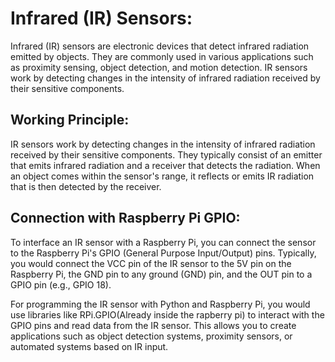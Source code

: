 # Infrared (IR) Sensors:

Infrared (IR) sensors are electronic devices that detect infrared radiation emitted by objects. They are commonly used in various applications such as proximity sensing, object detection, and motion detection. IR sensors work by detecting changes in the intensity of infrared radiation received by their sensitive components.

## Working Principle:

IR sensors work by detecting changes in the intensity of infrared radiation received by their sensitive components. They typically consist of an emitter that emits infrared radiation and a receiver that detects the radiation. When an object comes within the sensor's range, it reflects or emits IR radiation that is then detected by the receiver.

## Connection with Raspberry Pi GPIO:

To interface an IR sensor with a Raspberry Pi, you can connect the sensor to the Raspberry Pi's GPIO (General Purpose Input/Output) pins. Typically, you would connect the VCC pin of the IR sensor to the 5V pin on the Raspberry Pi, the GND pin to any ground (GND) pin, and the OUT pin to a GPIO pin (e.g., GPIO 18).

For programming the IR sensor with Python and Raspberry Pi, you would use libraries like RPi.GPIO(Already inside the rapberry pi) to interact with the GPIO pins and read data from the IR sensor. This allows you to create applications such as object detection systems, proximity sensors, or automated systems based on IR input.
